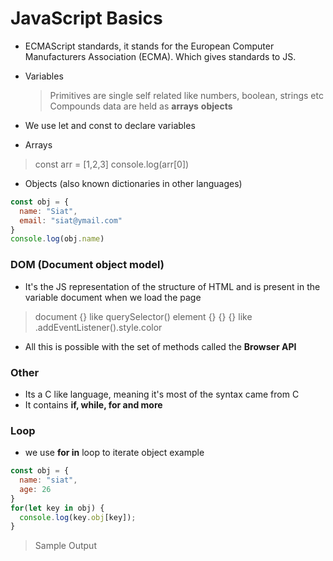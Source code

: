 # JavaScript Basics

- ECMAScript standards, it stands for the European Computer Manufacturers Association (ECMA). Which gives standards to JS.
- Variables
  > Primitives are single self related like numbers, boolean, strings etc 
  > Compounds data are held as **arrays** **objects**
- We use let and const to declare variables 

- Arrays 
> const arr = [1,2,3]
> console.log(arr[0])

- Objects (also known dictionaries in other languages)
```js
const obj = {
  name: "Siat",
  email: "siat@ymail.com"
}
console.log(obj.name)
```

### DOM (Document object model)
- It's the JS representation of the structure of HTML and is present in the variable document when we load the page 
> document 
> {} like querySelector()
> element
> {} {} {} like .addEventListener().style.color
- All this is possible with the set of methods called the **Browser API**

### Other 
- Its a C like language, meaning it's most of the syntax came from C 
- It contains **if, while, for and more**

### Loop 
- we use **for in** loop to iterate object 
example
```js 
const obj = {
  name: "siat",
  age: 26
}
for(let key in obj) {
  console.log(key.obj[key]);
}
```
> Sample Output 
> 
